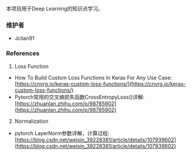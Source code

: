 本项目用于Deep Learning的知识点学习。

### 维护者

- Jclian91

### References

1. Loss Function

- How To Build Custom Loss Functions In Keras For Any Use Case: [https://cnvrg.io/keras-custom-loss-functions/](https://cnvrg.io/keras-custom-loss-functions/)
- Pytorch常用的交叉熵损失函数CrossEntropyLoss()详解: [https://zhuanlan.zhihu.com/p/98785902](https://zhuanlan.zhihu.com/p/98785902)

2. Normalization

- pytorch LayerNorm参数详解，计算过程: [https://blog.csdn.net/weixin_39228381/article/details/107939602](https://blog.csdn.net/weixin_39228381/article/details/107939602)